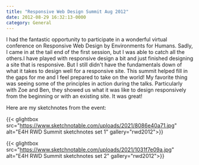 ```yaml
---
title: "Responsive Web Design Summit Aug 2012"
date: 2012-08-29 16:32:13-0000
category: General
---
```


I had the fantastic opportunity to participate in a wonderful virtual conference on Responsive Web Design by Environments for Humans. Sadly, I came in at the tail end of the first session, but I was able to catch all the others.I have played with responsive design a bit and just finished designing a site that is responsive. But I still didn't have the fundamentals down of what it takes to design well for a responsive site. This summit helped fill in the gaps for me and I feel prepared to take on the world! My favorite thing was seeing some of the principles in action during the talks. Particularly with Zoe and Ben, they showed us what it was like to design responsively from the beginning or with an existing site. It was great!

Here are my sketchnotes from the event:

{{< glightbox src="https://www.sketchnotable.com/uploads/2021/8086e40a71.jpg" alt="E4H RWD Summit sketchnotes set 1" gallery="rwd2012">}}

{{< glightbox src="https://www.sketchnotable.com/uploads/2021/1031f7e09a.jpg" alt="E4H RWD Summit sketchnotes set 2" gallery="rwd2012">}}
